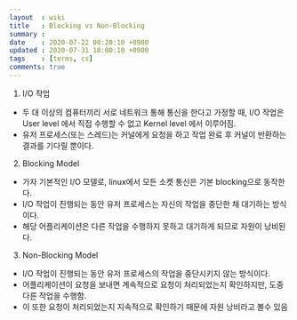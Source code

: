 ```yaml
---
layout  : wiki
title   : Blocking vs Non-Blocking
summary : 
date    : 2020-07-22 00:20:10 +0900
updated : 2020-07-31 18:00:10 +0900
tags    : [terms, cs]
comments: true
---
```


1. I/O 작업
  * 두 대 이상의 컴퓨터끼리 서로 네트워크 통해 통신을 한다고 가정할 때, I/O 작업은 User level 에서 직접 수행할 수 없고 Kernel level 에서 이루어짐.
  * 유저 프로세스(또는 스레드)는 커널에게 요청을 하고 작업 완료 후 커널이 반환하는 결과를 기다릴 뿐이다.

2. Blocking Model
  * 가자 기본적인 I/O 모델로, linux에서 모든 소켓 통신은 기본 blocking으로 동작한다.
  * I/O 작업이 진행되는 동안 유저 프로세스는 자신의 작업을 중단한 채 대기하는 방식이다.
  * 해당 어플리케이션은 다른 작업을 수행하지 못하고 대기하게 되므로 자원이 낭비된다.

3. Non-Blocking Model
  * I/O 작업이 진행되는 동안 유저 프로세스의 작업을 중단시키지 않는 방식이다.
  * 어플리케이션이 요청을 보내면 계속적으로 요청이 처리되었는지 확인하지만, 도중 다른 작업을 수행함.
  * 이 또한 요청이 처리되었는지 지속적으로 확인하기 때문에 자원 낭비라고 볼수 있음

